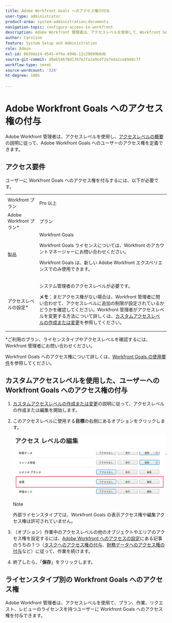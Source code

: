```yaml
---
title: Adobe Workfront Goals へのアクセス権の付与
user-type: administrator
product-area: system-administration;documents
navigation-topic: configure-access-to-workfront
description: Adobe Workfront 管理者は、アクセスレベルを使用して、Workfront Goals へのユーザーのアクセス権を定義できます。
author: Caroline
feature: System Setup and Administration
role: Admin
exl-id: 8639da14-d545-4f9a-894b-12c29699b0db
source-git-commit: d0ab54670d1767e2fa2a9cdf2e7eda1ce8940c7f
workflow-type: tm+mt
source-wordcount: '324'
ht-degree: 100%

---
```


# Adobe Workfront Goals へのアクセス権の付与

Adobe Workfront 管理者は、アクセスレベルを使用し、[アクセスレベルの概要](../../../administration-and-setup/add-users/access-levels-and-object-permissions/access-levels-overview.md)の説明に従って、Adobe Workfront Goals へのユーザーのアクセス権を定義できます。

## アクセス要件

ユーザーに Workfront Goals へのアクセス権を付与するには、以下が必要です。

<table style="table-layout:auto"> 
 <col> 
 <col> 
 <tbody> 
  <tr> 
   <td role="rowheader">Workfront プラン</td> 
   <td> <p>Pro 以上</p> </td> 
  </tr> 
  <tr> 
   <td role="rowheader">Adobe Workfront プラン*</td> 
   <td>プラン</td> 
  </tr> 
  <tr> 
   <td role="rowheader">製品</td> 
   <td>Workfront Goals <p>Workfront Goals ライセンスについては、Workfront のアカウントマネージャーにお問い合わせください。 </p> <p>Workfront Goals は、新しい Adobe Workfront エクスペリエンスでのみ使用できます。</p> </td> 
  </tr> 
  <tr> 
   <td role="rowheader">アクセスレベルの設定*</td> 
   <td> <p>システム管理者のアクセスレベルが必要です。</p> <p><b>メモ</b>：まだアクセス権がない場合は、Workfront 管理者に問い合わせて、アクセスレベルに追加の制限が設定されているかどうかを確認してください。Workfront 管理者がアクセスレベルを変更する方法について詳しくは、<a href="../../../administration-and-setup/add-users/configure-and-grant-access/create-modify-access-levels.md" class="MCXref xref" data-mc-variable-override="">カスタムアクセスレベルの作成または変更</a>を参照してください。</p> </td> 
  </tr> 
 </tbody> 
</table>

&#42;ご利用のプラン、ライセンスタイプやアクセスレベルを確認するには、Workfront 管理者にお問い合わせください。

Workfront Goals へのアクセス権について詳しくは、[Workfront Goals の使用要件](../../../workfront-goals/goal-management/access-needed-for-wf-goals.md)を参照してください。

## カスタムアクセスレベルを使用した、ユーザーへの Workfront Goals へのアクセス権の付与

1. [カスタムアクセスレベルの作成または変更](../../../administration-and-setup/add-users/configure-and-grant-access/create-modify-access-levels.md)の説明に従って、アクセスレベルの作成または編集を開始します。
1. このアクセスレベルに使用する&#x200B;**目標**&#x200B;の右側にあるオプションをクリックします。

   ![](assets/edit-access-level-goals.png)

   >[!NOTE]
   >
   >外部ライセンスタイプでは、Workfront Goals の表示アクセス権や編集アクセス権は許可されていません。

1. （オプション）作業中のアクセスレベルの他のオブジェクトやエリアのアクセス権を設定するには、[Adobe Workfront へのアクセスの設定](../../../administration-and-setup/add-users/configure-and-grant-access/configure-access.md)にある記事のうちの 1 つ（[タスクへのアクセス権の付与](../../../administration-and-setup/add-users/configure-and-grant-access/grant-access-tasks.md)、[財務データへのアクセス権の付与](../../../administration-and-setup/add-users/configure-and-grant-access/grant-access-financial.md)など）に従って、作業を続けます。
1. 終了したら、「**保存**」をクリックします。

## ライセンスタイプ別の Workfront Goals へのアクセス権

Adobe Workfront 管理者は、アクセスレベルを使用て、プラン、作業、リクエスト、レビューのライセンスを持つユーザーに Workfront Goals へのアクセス権を付与できます。

